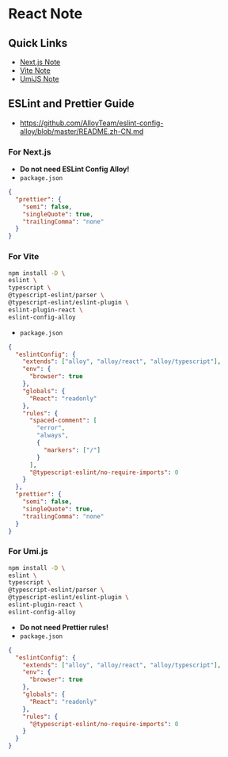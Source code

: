 # React Note

## Quick Links

- [Next.js Note](nextjs.md)
- [Vite Note](vite.md)
- [UmiJS Note](umi.md)

## ESLint and Prettier Guide

- <https://github.com/AlloyTeam/eslint-config-alloy/blob/master/README.zh-CN.md>

### For Next.js

- **Do not need ESLint Config Alloy!**
- `package.json`

```json
{
  "prettier": {
    "semi": false,
    "singleQuote": true,
    "trailingComma": "none"
  }
}
```

### For Vite

```bash
npm install -D \
eslint \
typescript \
@typescript-eslint/parser \
@typescript-eslint/eslint-plugin \
eslint-plugin-react \
eslint-config-alloy
```

- `package.json`

```json
{
  "eslintConfig": {
    "extends": ["alloy", "alloy/react", "alloy/typescript"],
    "env": {
      "browser": true
    },
    "globals": {
      "React": "readonly"
    },
    "rules": {
      "spaced-comment": [
        "error",
        "always",
        {
          "markers": ["/"]
        }
      ],
      "@typescript-eslint/no-require-imports": 0
    }
  },
  "prettier": {
    "semi": false,
    "singleQuote": true,
    "trailingComma": "none"
  }
}
```

### For Umi.js

```bash
npm install -D \
eslint \
typescript \
@typescript-eslint/parser \
@typescript-eslint/eslint-plugin \
eslint-plugin-react \
eslint-config-alloy
```

- **Do not need Prettier rules!**
- `package.json`

```json
{
  "eslintConfig": {
    "extends": ["alloy", "alloy/react", "alloy/typescript"],
    "env": {
      "browser": true
    },
    "globals": {
      "React": "readonly"
    },
    "rules": {
      "@typescript-eslint/no-require-imports": 0
    }
  }
}
```
